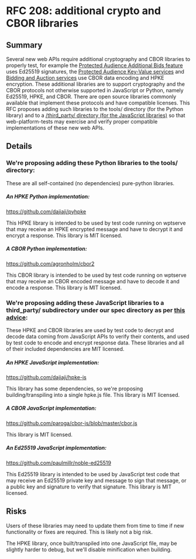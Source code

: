 # RFC 208: additional crypto and CBOR libraries

## Summary

Several new web APIs require additional cryptography and CBOR libraries to
properly test, for example the [Protected Audience Additional Bids feature](https://github.com/WICG/turtledove/blob/main/FLEDGE.md#623-additional-bid-keys )
uses Ed25519 signatures, the [Protected Audience Key-Value services](https://github.com/WICG/turtledove/blob/main/FLEDGE_Key_Value_Server_API.md#query-api-version-2) and
[Bidding and Auction services](https://github.com/WICG/turtledove/blob/main/FLEDGE_browser_bidding_and_auction_API.md) use CBOR data encoding and HPKE encryption.
These additional libraries are to support cryptography and the CBOR
protocols not otherwise supported in JavaScript or Python, namely Ed25519,
HPKE, and CBOR. There are open source libraries commonly available that
implement these protocols and have compatible licenses. This RFC proposes
adding such libraries to the tools/ directory (for the Python library) and
to a [<spec>/third_party/ directory (for the JavaScript libraries)](https://github.com/web-platform-tests/rfcs/issues/46#issuecomment-587707539) so
that web-platform-tests may exercise and verify proper compatible
implementations of these new web APIs.

## Details

### We're proposing adding these Python libraries to the tools/ directory:

These are all self-contained (no dependencies) pure-python libraries.

##### An HPKE Python implementation:
https://github.com/dajiaji/pyhpke

This HPKE library is intended to be used by test code running on wptserve
that may receive an HPKE encrypted message and have to decrypt it and encrypt
a response.  This library is MIT licensed.

##### A CBOR Python implementation:
https://github.com/agronholm/cbor2

This CBOR library is intended to be used by test code running on wptserve that
may receive an CBOR encoded message and have to decode it and encode a response.
This library is MIT licensed.

### We're proposing adding these JavaScript libraries to a third_party/ subdirectory under our spec directory as per [this advice](https://github.com/web-platform-tests/rfcs/issues/46#issuecomment-587707539):

These HPKE and CBOR libraries are used by test code to decrypt and decode data
coming from JavaScript APIs to verify their contents, and used by test code to
encode and encrypt response data.  These libraries and all of their included
dependencies are MIT licensed.

##### An HPKE JavaScript implementation:
https://github.com/dajiaji/hpke-js

This library has some dependencies, so we're proposing building/transpiling into a single hpke.js file.
This library is MIT licensed.

##### A CBOR JavaScript implementation:
https://github.com/paroga/cbor-js/blob/master/cbor.js

This library is MIT licensed.

##### An Ed25519 JavaScript implementation:
https://github.com/paulmillr/noble-ed25519

This Ed25519 library is intended to be used by JavaScript test code
that may receive an Ed25519 private key and message to sign that message, or
a public key and signature to verify that signature.  This library is MIT licensed.

## Risks

Users of these libraries may need to update them from time to time if new
functionality or fixes are required. This is likely not a big risk.

The HPKE library, once built/transpiled into one JavaScript file, may be slightly harder to debug, but we'll disable minification when building.
